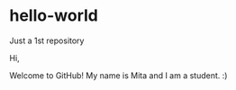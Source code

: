 # hello-world
Just a 1st repository

Hi,

Welcome to GitHub! 
My name is Mita and I am a student. :)
